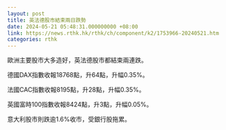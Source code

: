```yaml
---
layout: post
title: 英法德股市結束兩日跌勢
date: 2024-05-21 05:48:31.000000000 +08:00
link: https://news.rthk.hk/rthk/ch/component/k2/1753966-20240521.htm
categories: rthk
---
```


歐洲主要股市大多造好，英法德股市都結束兩連跌。

德國DAX指數收報18768點，升64點，升幅0.35%。

法國CAC指數收報8195點，升28點，升幅0.35%。

英國富時100指數收報8424點，升3點，升幅0.05%。

意大利股市則跌逾1.6%收市，受銀行股拖累。

